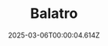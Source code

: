 ---
title: "Balatro"
id: 2379780
date: 2025-03-06T00:00:04.614Z
link: games/steam/recent/balatro
image: http://media.steampowered.com/steamcommunity/public/images/apps/2379780/b6018068070ab0e23561694c11f7950dd6f4c752.jpg
playtime_2weeks: 980
playtime_forever: 7443
playtime_windows_forever: 0
playtime_mac_forever: 192
playtime_linux_forever: 7250
playtime_deck_forever: 7250
---
